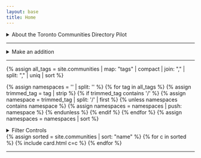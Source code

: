 ```yaml
---
layout: base
title: Home
---
```


<details name="about">
  <summary>About the Toronto Communities Directory Pilot</summary>
  <p>This is a lightweight directory of Toronto's various communities. It is intended to facilitate the discovery of communities in Toronto and serve as an example of community centred data.</p> 
  <p>Currently in early development, the data structure and directory content will be evolving as requirements and insights emerge.</p> 
  <p>This initiative is an open collaboration. You are welcome to contribute. To get involved or learn more please come to Civic Tech Toronto's hacknights on Tuesday evenings, or 1RG's monthly Civic Sundays.</p>
  <p>For ease of access you can get the directory in <code>JSON</code> or <code>CSV</code> formats from the following:</p>
  <ul>
  <li><a href="{{"/all.csv" | relative_url }}">all.csv</a></li>
  <li><a href="{{"/all.json" | relative_url }}">all.json</a></li>
  </ul>
</details>
<hr/>
<details name="additions">
  <summary>Make an addition</summary>

<p>Add or edit entries:</p>
<ol>
<li>by using the <a href="https://github.com/CivicTechTO/toronto-community-directory/issues/new?template=add_community.yml
">add a community</a> issue form template on github.</li>
<li>by including a record in <code>_communities</code> on <a href="https://github.com/CivicTechTO/toronto-community-directory">CivicTechTO/toronto-community-directory</a>.</li>
</ol>
</details>
<hr/>

{% assign all_tags = site.communities | map: "tags" | compact | join: "," | split: "," | uniq | sort %}

{% assign namespaces = '' | split: '' %}
{% for tag in all_tags %}
{% assign trimmed_tag = tag | strip %}
{% if trimmed_tag contains '/' %}
{% assign namespace = trimmed_tag | split: '/' | first %}
{% unless namespaces contains namespace %}
{% assign namespaces = namespaces | push: namespace %}
{% endunless %}
{% endif %}
{% endfor %}
{% assign namespaces = namespaces | sort %}

<details name="filters">
  <summary>Filter Controls</summary>
  <div id="filter-bar">
    <div>
      <button class="filter-btn active" data-filter="all">Show All</button>
      <button id="filter-mode-toggle" class="filter-toggle" role="button">Mode: ANY (OR)</button>
    </div>
    
    {% for namespace in namespaces %}
      <fieldset>
        <legend>{{ namespace | replace: '-', ' ' | capitalize }}</legend>
        {% for tag in all_tags %}
          {% assign trimmed_tag = tag | strip %}
          {% assign tag_namespace = trimmed_tag | split: '/' | first %}
          {% if tag_namespace == namespace %}
            {% assign tag_value = trimmed_tag | split: '/' | last %}
            <button class="filter-btn" data-filter="{{ trimmed_tag }}">{{ tag_value | replace: '-', ' ' }}</button>
          {% endif %}
        {% endfor %}
      </fieldset>
    {% endfor %}

    {% assign unnamespaced_tags = '' | split: '' %}
    {% for tag in all_tags %}
      {% assign trimmed_tag = tag | strip %}
      {% unless trimmed_tag contains '/' %}
        {% assign unnamespaced_tags = unnamespaced_tags | push: trimmed_tag %}
      {% endunless %}
    {% endfor %}

    {% if unnamespaced_tags.size > 0 %}
      <fieldset>
        <legend>Other</legend>
        {% for tag in unnamespaced_tags %}
          <button class="filter-btn" data-filter="{{ tag }}">{{ tag | replace: '-', ' ' }}</button>
        {% endfor %}
      </fieldset>
    {% endif %}

  </div>
</details>

<div class="grid-upgrade">
  {% assign sorted = site.communities | sort: "name" %}
  {% for c in sorted %}
    {% include card.html c=c %}
  {% endfor %}
</div>

<hr/>
